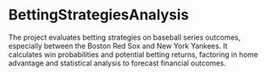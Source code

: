 # BettingStrategiesAnalysis
The project evaluates betting strategies on baseball series outcomes, especially between the Boston Red Sox and New York Yankees. It calculates win probabilities and potential betting returns, factoring in home advantage and statistical analysis to forecast financial outcomes.
